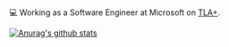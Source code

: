 
<!--
**lemmy/lemmy** is a ✨ _special_ ✨ repository because its `README.md` (this file) appears on your GitHub profile.

Here are some ideas to get you started:

- 🔭 I’m currently working on ...
- 🌱 I’m currently learning ...
- 👯 I’m looking to collaborate on ...
- 🤔 I’m looking for help with ...
- 💬 Ask me about ...
- 📫 How to reach me: ...
- 😄 Pronouns: ...
- ⚡ Fun fact: ...
-->

:computer: Working as a Software Engineer at Microsoft on [TLA+](https://en.wikipedia.org/wiki/TLA+).<br>

[![Anurag's github stats](https://github-readme-stats.vercel.app/api?username=lemmy)](https://github.com/lemmy/lemmy/blob/main/README.md)
